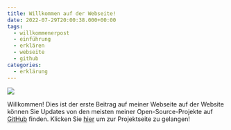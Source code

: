 ```yaml
---
title: Willkommen auf der Webseite!
date: 2022-07-29T20:00:38.000+00:00
tags:
  - willkommenerpost
  - einführung
  - erklären
  - webseite
  - github
categories:
  - erklärung
---
```


![](/uploads/joostdevelopmentlogo.png)

Willkommen! Dies ist der erste Beitrag auf meiner Webseite auf der Website können Sie Updates von den meisten meiner Open-Source-Projekte auf [GitHub](https://github.com/koningcool "GitHub") finden. Klicken Sie [hier](/de/projects "projects") um zur Projektseite zu gelangen!